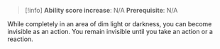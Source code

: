 >[!info]
>**Ability score increase**: N/A
>**Prerequisite**: N/A

While completely in an area of dim light or darkness, you can become invisible as an action. You remain invisible until you take an action or a reaction.